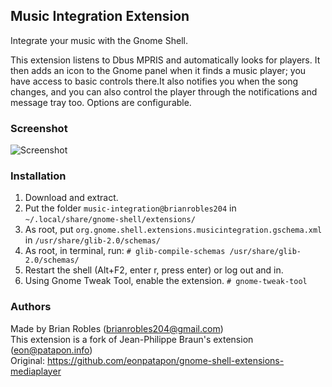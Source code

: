 ## Music Integration Extension
Integrate your music with the Gnome Shell.

This extension listens to Dbus MPRIS and automatically looks for players. It then adds an icon to the 
Gnome panel when it finds a music player; you have access to basic controls there.It also notifies you 
when the song changes, and you can also control the player through the notifications and message tray too.
Options are configurable.


### Screenshot
![Screenshot](https://github.com/brianrobles204/Music-Integration/raw/master/screenshot.png)


### Installation

1. Download and extract.
2. Put the folder `music-integration@brianrobles204` in `~/.local/share/gnome-shell/extensions/`
3. As root, put `org.gnome.shell.extensions.musicintegration.gschema.xml` in `/usr/share/glib-2.0/schemas/`
4. As root, in terminal, run: `# glib-compile-schemas /usr/share/glib-2.0/schemas/`
5. Restart the shell (Alt+F2, enter r, press enter) or log out and in.
6. Using Gnome Tweak Tool, enable the extension. `# gnome-tweak-tool`


### Authors
Made by Brian Robles (brianrobles204@gmail.com) <br/>
This extension is a fork of Jean-Philippe Braun's extension (eon@patapon.info)<br/>
Original: https://github.com/eonpatapon/gnome-shell-extensions-mediaplayer<br/>
